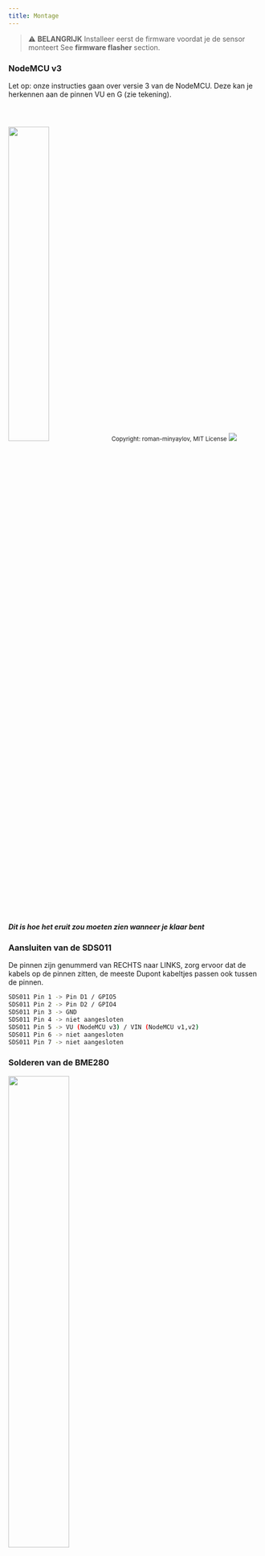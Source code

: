 ```yaml
---
title: Montage
---
```


> ⚠️ **BELANGRIJK**
Installeer eerst de firmware voordat je de sensor monteert
See __firmware flasher__ section.

### NodeMCU v3
Let op: onze instructies gaan over versie 3 van de NodeMCU. Deze kan je herkennen aan de pinnen VU en G (zie tekening).

<img src="../docs/airrohr-wiring-sds011-bme280.jpg" style="width:40%; margin-top: 3em"/>
<small>Copyright: roman-minyaylov, MIT License</small>


<img src="../docs/nodemcu-v3-bme280.jpeg" style="margin-top: 1em"/>

##### Dit is hoe het eruit zou moeten zien wanneer je klaar bent


### Aansluiten van de SDS011
De pinnen zijn genummerd van RECHTS naar LINKS, zorg ervoor dat de kabels op de pinnen zitten, de meeste Dupont kabeltjes passen ook tussen de pinnen.
```bash
SDS011 Pin 1 -> Pin D1 / GPIO5
SDS011 Pin 2 -> Pin D2 / GPIO4
SDS011 Pin 3 -> GND
SDS011 Pin 4 -> niet aangesloten
SDS011 Pin 5 -> VU (NodeMCU v3) / VIN (NodeMCU v1,v2)
SDS011 Pin 6 -> niet aangesloten
SDS011 Pin 7 -> niet aangesloten
```

### Solderen van de BME280
<img src="../docs/solder-a-bme-280.jpeg" style="width:49%; padding-right: 0.5em" class="items-center"/>
<img src="../docs/solder-bme-280.jpeg" style="width:49%;">

Verbind de pinheader met het BME280 bord. Soldeer deze vanaf de achterkant. De afstand tussen de pinnen is erg klein, dus weer geduldig en voorzichtig.  

De truuk is om de soldeerbout tegen de pin te houden, deze op te warmen en dan de soldeer toe te voegen.  



### Aansluiten van de BME280
Pinnen zijn genummerd van LINKS naar RECHTS.
```bash
VIN -> Pin 3V3 (3.3V)
GND->  GND/G
SDA -> PIN D3
SCL -> Pin D4
```

### Alles bij elkaar binden

 ##### Bind de NodeMCU en de SDS011 samen
<img src="../docs/tie-air-quality-sensor-together.jpeg"/>
Gebruik een kabelbinder om de NodeMCU (ESP8266) en de SDS011-sensor aan elkaar te verbinden zodat de WiFi-antenne van de sensor afwijst

 ##### Verbind de flexibele slang
 <img src="../docs/sds011-with-tube.jpeg" style="width:49%; padding-right: 0.5em"/>
 <img src="../docs/bme280-tied-to-tube.jpeg" style="width:49%;">
 
* Verbind de flexibele slang aan de SDS011 sensor
* Gebruik nog een kabelbinder om de BME280-temperatuursensor aan de slang te binden
* Haal de USB-kabel door de pijp. Monteer de SDS011 met de NodeMCU naar boven wijzend en de ventilator naar beneden

 
 ##### Stop de sensor in de pijp
* Duw de onderdelen in de pijp, zodat ze stevig vast zitten
* De USB-kabel, flexibele slang en de BME280 zouden uit de pijp moeten steken
* Duw het andere pijpdeel op de eerste

<img src="../docs/sds011-jammed-into-tube.jpeg"/>

 ##### Afwerking
* Positioneer de temperatuursensor op de flexibele slang, zodat deze bij het uiteinde van de pijp zit.
* Knip de flexibele slang af aan het eind van de pijp
* Optioneel: je kan de open einden van de pijp bedekken met een fijn gaas. Zo kan de lucht circuleren maar hou je insecten buiten.
 
<img src="../docs/position-bme280.jpeg"/>
